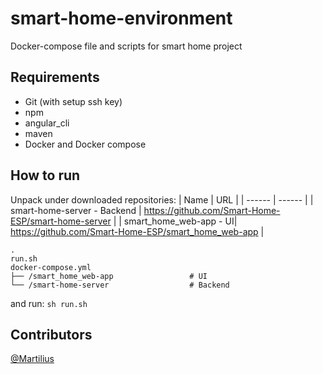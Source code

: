 # smart-home-environment
Docker-compose file and scripts for smart home project

## Requirements
- Git (with setup ssh key) 
- npm
- angular_cli
- maven 
- Docker and Docker compose

## How to run 
Unpack under downloaded repositories: 
| Name | URL |
| ------ | ------ |
| smart-home-server - Backend | https://github.com/Smart-Home-ESP/smart-home-server |
| smart_home_web-app  - UI| https://github.com/Smart-Home-ESP/smart_home_web-app |
  ```
  .
  run.sh
  docker-compose.yml
  ├── /smart_home_web-app                 # UI
  └── /smart-home-server                  # Backend
```

and run:
```sh run.sh```

## Contributors 
[@Martilius](https://github.com/Martilius)
